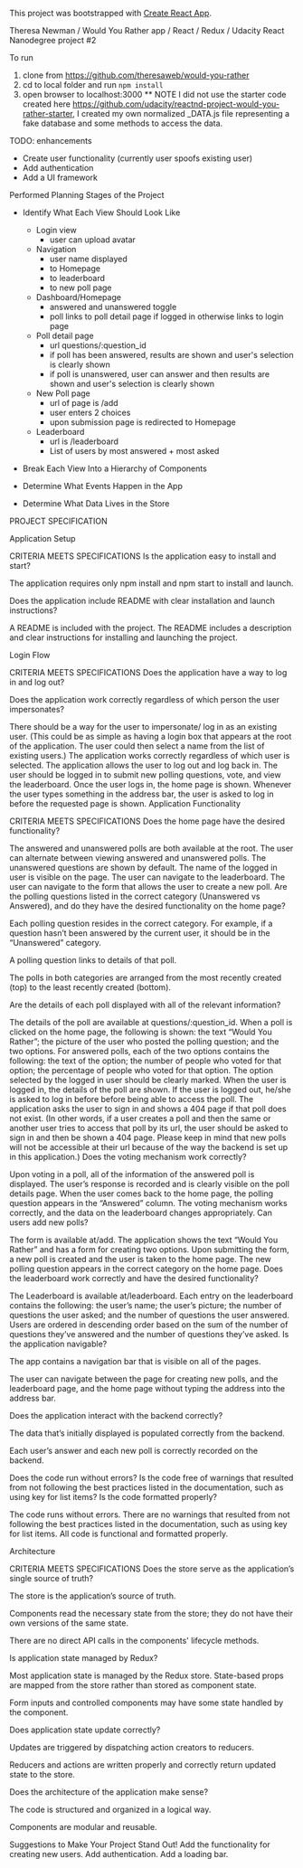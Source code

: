 This project was bootstrapped with [Create React App](https://github.com/facebook/create-react-app).

Theresa Newman / Would You Rather app / React / Redux / Udacity React Nanodegree project #2

To run
1. clone from https://github.com/theresaweb/would-you-rather
2. cd to local folder and run `npm install`
3. open browser to localhost:3000
** NOTE I did not use the starter code created here https://github.com/udacity/reactnd-project-would-you-rather-starter, I created my own normalized _DATA.js file representing a fake database and some methods to access the data.

TODO: enhancements
* Create user functionality (currently user spoofs existing user)
* Add authentication
* Add a UI framework 

Performed Planning Stages of the Project
* Identify What Each View Should Look Like
  * Login view
    * user can upload avatar
  * Navigation
    * user name displayed
    * to Homepage
    * to leaderboard
    * to new poll page
  * Dashboard/Homepage
    * answered and unanswered toggle
    * poll links to poll detail page if logged in otherwise links to login page
  * Poll detail page
    * url questions/:question_id
    * if poll has been answered, results are shown and user's selection is clearly shown
    * if poll is unanswered, user can answer and then results are shown and user's selection is clearly shown
  * New Poll page
    * url of page is /add
    * user enters 2 choices
    * upon submission page is redirected to Homepage
  * Leaderboard
    * url is /leaderboard
    * List of users by most answered + most asked


* Break Each View Into a Hierarchy of Components
* Determine What Events Happen in the App
* Determine What Data Lives in the Store

PROJECT SPECIFICATION

Application Setup

CRITERIA
MEETS SPECIFICATIONS
Is the application easy to install and start?

The application requires only npm install and npm start to install and launch.

Does the application include README with clear installation and launch instructions?

A README is included with the project. The README includes a description and clear instructions for installing and launching the project.

Login Flow

CRITERIA
MEETS SPECIFICATIONS
Does the application have a way to log in and log out?

Does the application work correctly regardless of which person the user impersonates?

There should be a way for the user to impersonate/ log in as an existing user. (This could be as simple as having a login box that appears at the root of the application. The user could then select a name from the list of existing users.)
The application works correctly regardless of which user is selected.
The application allows the user to log out and log back in. The user should be logged in to submit new polling questions, vote, and view the leaderboard.
Once the user logs in, the home page is shown.
Whenever the user types something in the address bar, the user is asked to log in before the requested page is shown.
Application Functionality

CRITERIA
MEETS SPECIFICATIONS
Does the home page have the desired functionality?

The answered and unanswered polls are both available at the root.
The user can alternate between viewing answered and unanswered polls.
The unanswered questions are shown by default.
The name of the logged in user is visible on the page.
The user can navigate to the leaderboard.
The user can navigate to the form that allows the user to create a new poll.
Are the polling questions listed in the correct category (Unanswered vs Answered), and do they have the desired functionality on the home page?

Each polling question resides in the correct category. For example, if a question hasn’t been answered by the current user, it should be in the “Unanswered” category.

A polling question links to details of that poll.

The polls in both categories are arranged from the most recently created (top) to the least recently created (bottom).

Are the details of each poll displayed with all of the relevant information?

The details of the poll are available at questions/:question_id.
When a poll is clicked on the home page, the following is shown:
the text “Would You Rather”;
the picture of the user who posted the polling question; and
the two options.
For answered polls, each of the two options contains the following:
the text of the option;
the number of people who voted for that option;
the percentage of people who voted for that option.
The option selected by the logged in user should be clearly marked.
When the user is logged in, the details of the poll are shown. If the user is logged out, he/she is asked to log in before before being able to access the poll.
The application asks the user to sign in and shows a 404 page if that poll does not exist. (In other words, if a user creates a poll and then the same or another user tries to access that poll by its url, the user should be asked to sign in and then be shown a 404 page. Please keep in mind that new polls will not be accessible at their url because of the way the backend is set up in this application.)
Does the voting mechanism work correctly?

Upon voting in a poll, all of the information of the answered poll is displayed.
The user’s response is recorded and is clearly visible on the poll details page.
When the user comes back to the home page, the polling question appears in the “Answered” column.
The voting mechanism works correctly, and the data on the leaderboard changes appropriately.
Can users add new polls?

The form is available at/add.
The application shows the text “Would You Rather” and has a form for creating two options.
Upon submitting the form, a new poll is created and the user is taken to the home page.
The new polling question appears in the correct category on the home page.
Does the leaderboard work correctly and have the desired functionality?

The Leaderboard is available at/leaderboard.
Each entry on the leaderboard contains the following:
the user’s name;
the user’s picture;
the number of questions the user asked; and
the number of questions the user answered.
Users are ordered in descending order based on the sum of the number of questions they’ve answered and the number of questions they’ve asked.
Is the application navigable?

The app contains a navigation bar that is visible on all of the pages.

The user can navigate between the page for creating new polls, and the leaderboard page, and the home page without typing the address into the address bar.

Does the application interact with the backend correctly?

The data that’s initially displayed is populated correctly from the backend.

Each user’s answer and each new poll is correctly recorded on the backend.

Does the code run without errors? Is the code free of warnings that resulted from not following the best practices listed in the documentation, such as using key for list items? Is the code formatted properly?

The code runs without errors. There are no warnings that resulted from not following the best practices listed in the documentation, such as using key for list items. All code is functional and formatted properly.

Architecture

CRITERIA
MEETS SPECIFICATIONS
Does the store serve as the application’s single source of truth?

The store is the application’s source of truth.

Components read the necessary state from the store; they do not have their own versions of the same state.

There are no direct API calls in the components' lifecycle methods.

Is application state managed by Redux?

Most application state is managed by the Redux store. State-based props are mapped from the store rather than stored as component state.

Form inputs and controlled components may have some state handled by the component.

Does application state update correctly?

Updates are triggered by dispatching action creators to reducers.

Reducers and actions are written properly and correctly return updated state to the store.

Does the architecture of the application make sense?

The code is structured and organized in a logical way.

Components are modular and reusable.

Suggestions to Make Your Project Stand Out!
Add the functionality for creating new users.
Add authentication.
Add a loading bar.
